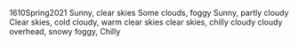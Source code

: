 1610Spring2021
Sunny, clear skies
Some clouds, foggy
Sunny, partly cloudy
Clear skies, cold
cloudy, warm
clear skies
clear skies, chilly
cloudy
cloudy overhead, snowy
foggy, Chilly